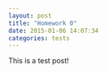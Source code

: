 ```yaml
---
layout: post
title: "Homework 0"
date: 2015-01-06 14:07:34
categories: tests
---
```


This is a test post!
